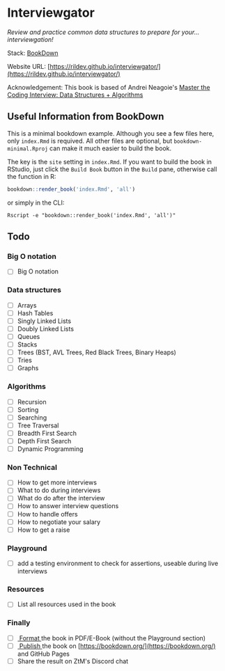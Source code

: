 # Interviewgator

_Review and practice common data structures to prepare for your... interviewgation!_

Stack: [ BookDown ](https://bookdown.org/)

Website URL: [https://rildev.github.io/interviewgator/](https://rildev.github.io/interviewgator/)

Acknowledgement: This book is based of Andrei Neagoie's [Master the Coding Interview: Data Structures + Algorithms](https://www.udemy.com/course/master-the-coding-interview-data-structures-algorithms/)

## Useful Information from BookDown 
This is a minimal bookdown example. Although you see a few files here, only `index.Rmd` is requived. All other files are optional, but `bookdown-minimal.Rproj` can make it much easier to build the book.

The key is the `site` setting in `index.Rmd`. If you want to build the book in RStudio, just click the `Build Book` button in the `Build` pane, otherwise call the function in R:

```r
bookdown::render_book('index.Rmd', 'all')
```

or simply in the CLI: 

```
Rscript -e "bookdown::render_book('index.Rmd', 'all')"
```

## Todo

### Big O notation

- [ ] Big O notation

### Data structures

- [ ] Arrays
- [ ] Hash Tables
- [ ] Singly Linked Lists
- [ ] Doubly Linked Lists
- [ ] Queues
- [ ] Stacks
- [ ] Trees (BST, AVL Trees, Red Black Trees, Binary Heaps)
- [ ] Tries
- [ ] Graphs

### Algorithms

- [ ] Recursion
- [ ] Sorting
- [ ] Searching
- [ ] Tree Traversal
- [ ] Breadth First Search
- [ ] Depth First Search
- [ ] Dynamic Programming

### Non Technical

- [ ]  How to get more interviews
- [ ]  What to do during interviews
- [ ]  What do do after the interview
- [ ]  How to answer interview questions
- [ ]  How to handle offers
- [ ]  How to negotiate your salary
- [ ]  How to get a raise

### Playground

- [ ] add a testing environment to check for assertions, useable during live interviews

### Resources

- [ ] List all resources used in the book

### Finally

- [ ] [ Format ](https://bookdown.org/yihui/bookdown/output-formats.html) the book in PDF/E-Book (without the Playground section)
- [ ] [ Publish ](https://bookdown.org/yihui/bookdown/publishing.html) the book on [https://bookdown.org/](https://bookdown.org/) and GitHub Pages
- [ ] Share the result on ZtM's Discord chat
